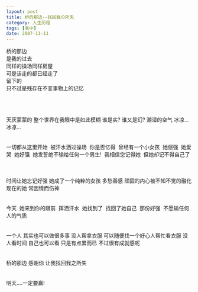 ```yaml
---
layout: post
title: 桥的那边--找回我の所失
category: 人生历程
tags: [高中]
date: 2007-11-11
---
```

桥的那边 ­  
是我的过去 ­  
同样的操场同样房屋 ­  
可是该走的都已经走了 ­  
留下的 ­  
只不过是残存在不变事物上的记忆 ­
<!-- more -->

</br>
</br>
</br>
天灰蒙蒙的  
整个世界在我眼中是如此模糊  
谁是实?  
谁又是幻?  
潮湿的空气  
冰凉...冰凉...
</br>
</br>
</br>
一切都从这里开始 ­  
被汗水洒过操场 ­  
你是否忆得 ­  
曾经有一个小女孩 ­  
她倔强 ­  
她爱哭 ­  
她好强 ­  
她发誓绝不输给任何一个男生! ­  
我相信您记得她 ­  
但她却记不得自己了 ­
</br>
</br>
</br>
时间让她忘记好强  
她成了一个纯粹的女孩  
多愁善感  
顽固的内心被不知不觉的融化  
现在的她  
常因情而伤神
</br>
</br>
</br>
今天 ­  
她来到你的跟前 ­  
挥洒汗水 ­  
她找到了 ­  
找回了她自己 ­  
那份好强 ­  
不愿输任何人的气质 ­
</br>
</br>
</br>
一个人  
其实也可以做很多事  
没人帮拿衣服  
可以随便找一个好心人帮忙看衣服  
没人看时间  
自己也可以看  
只是有点累而已  
不过很有成就感呢
</br>
</br>
</br>
桥的那边  
感谢你  
让我找回我之所失
</br>
</br>
</br>
明天....一定要赢!